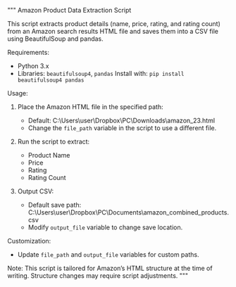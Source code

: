 """
Amazon Product Data Extraction Script

This script extracts product details (name, price, rating, and rating count) from an Amazon search results HTML file and saves them into a CSV file using BeautifulSoup and pandas.

Requirements:
- Python 3.x
- Libraries: `beautifulsoup4`, `pandas`
  Install with: `pip install beautifulsoup4 pandas`

Usage:
1. Place the Amazon HTML file in the specified path:
   - Default: C:\\Users\\user\\Dropbox\\PC\\Downloads\\amazon_23.html
   - Change the `file_path` variable in the script to use a different file.

2. Run the script to extract:
   - Product Name
   - Price
   - Rating
   - Rating Count

3. Output CSV:
   - Default save path: C:\\Users\\user\\Dropbox\\PC\\Documents\\amazon_combined_products.csv
   - Modify `output_file` variable to change save location.

Customization:
- Update `file_path` and `output_file` variables for custom paths.

Note:
This script is tailored for Amazon’s HTML structure at the time of writing. Structure changes may require script adjustments.
"""
